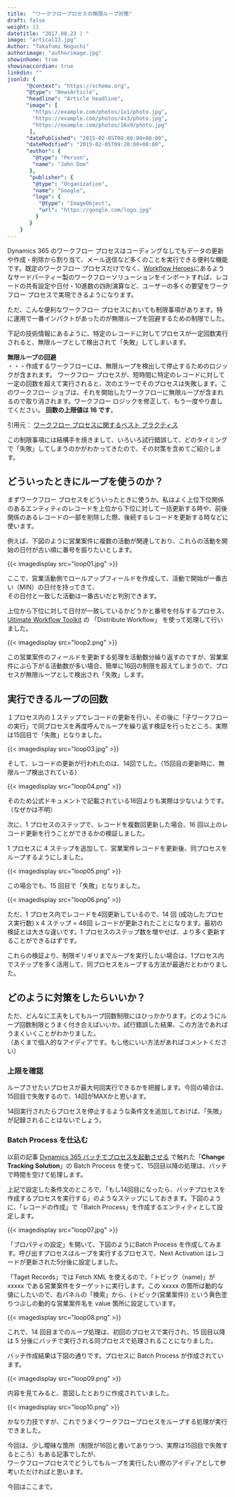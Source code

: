 ```yaml
---
title:  "ワークフロープロセスの無限ループ対策"
draft: false
weight: 13
datetitle: "2017.08.23 | "
image: "artical13.jpg"
Author: "Takafumi Noguchi"
authorimage: "authorimage.jpg"
showinhome: true
showinaccordian: true
linkdin: ""
jsonld: {
      "@context": "https://schema.org",
      "@type": "NewsArticle",
      "headline": "Article headline",
      "image": [
        "https://example.com/photos/1x1/photo.jpg",
        "https://example.com/photos/4x3/photo.jpg",
        "https://example.com/photos/16x9/photo.jpg"
       ],
      "datePublished": "2015-02-05T08:00:00+08:00",
      "dateModified": "2015-02-05T09:20:00+08:00",
      "author": {
        "@type": "Person",
        "name": "John Doe"
       },
       "publisher": {
        "@type": "Organization",
        "name": "Google",
        "logo": {
          "@type": "ImageObject",
          "url": "https://google.com/logo.jpg"
         }
       }
    }
---
```

<!-- Intro  -->
Dynamics 365 のワークフロー プロセスはコーディングなしでもデータの更新や作成・削除から割り当て、メール送信など多くのことを実行できる便利な機能です。既定のワークフロー プロセスだけでなく、[Workflow Heroes](https://www.crminnovation.com/blog/workflow-heroes/)にあるようなサードパーティー製のワークフローソリューションをインポートすれば、レコードの共有設定や日付・10進数の四則演算など、ユーザーの多くの要望をワークフロー プロセスで実現できるようになります。

ただ、こんな便利なワークフロー プロセスにおいても制限事項があります。特に運用で一番インパクトがあったのが無限ループを回避するための制限でした。   

下記の技術情報にあるように、特定のレコードに対してプロセスが一定回数実行されると、無限ループとして検出されて「失敗」してしまいます。
<!-- Quate Box -->
**無限ループの回避**    
・・・作成するワークフローには、無限ループを検出して停止するためのロジックが含まれます。 ワークフロー プロセスが、短時間に特定のレコードに対して一定の回数を超えて実行されると、次のエラーでそのプロセスは失敗します。このワークフロー ジョブは、それを開始したワークフローに無限ループが含まれるので取り消されます。ワークフロー ロジックを修正して、もう一度やり直してください。 **回数の上限値は 16 です**。

引用元： [ワークフロー プロセスに関するベスト プラクティス](https://docs.microsoft.com/ja-jp/dynamics365/customer-engagement/customize/best-practices-workflow-processes#avoid-infinite-loops)

この制限事項には結構手を焼きまして、いろいろ試行錯誤して、どのタイミングで「失敗」してしまうのかがわかってきたので、その対策を含めてご紹介します。


## どういったときにループを使うのか？
まずワークフロー プロセスをどういったときに使うか。私はよく上位下位関係のあるエンティティのレコードを上位から下位に対して一括更新する時や、前後関係のあるレコードの一部を削除した際、後続するレコードを更新する時などに使います。

例えば、下図のように営業案件に複数の活動が関連しており、これらの活動を開始の日付が古い順に番号を振りたいとします。
<!-- Image= loop01.jpg -->
{{< imagedisplay src="loop01.jpg" >}}

ここで、営業活動側でロールアップフィールドを作成して、活動で開始が一番古い（MIN）の日付を持ってきて、     
その日付と一致した活動は一番古いだと判別できます。

上位から下位に対して日付が一致しているかどうかと番号を付与するプロセス、[Ultimate Workflow Toolkit](https://butenko.pro/category/ultimate-workflow-toolkit/) の 「Distribute Workflow」 を使って処理して行いました。
<!-- Image= loop2.png -->
{{< imagedisplay src="loop2.png" >}}

この営業案件のフィールドを更新する処理を活動数分繰り返すのですが、営業案件にぶら下がる活動数が多い場合、簡単に16回の制限を超えてしまうので、プロセスが無限ループとして検出され「失敗」します。

## 実行できるループの回数
１プロセス内の１ステップでレコードの更新を行い、その後に「子ワークフローの実行」で同プロセスを再度呼んでループを繰り返す検証を行ったところ、実際は15回目で「失敗」となりました。
<!-- Image= loop03.jpg -->
{{< imagedisplay src="loop03.jpg" >}}

そして、レコードの更新が行われたのは、14回でした。（15回目の更新時に、無限ループ検出されている）
<!-- Image= loop04.png -->
{{< imagedisplay src="loop04.png" >}}

そのため公式ドキュメントで記載されている16回よりも実際は少ないようです。（なぜかは不明）

次に、1 プロセスのステップで、レコードを複数回更新した場合、16 回以上のレコード更新を行うことができるかの検証しました。   

1 プロセスに 4 ステップを追加して、営業案件レコードを更新後、同プロセスをループするようにしました。
<!-- Image= loop05.png -->
{{< imagedisplay src="loop05.png" >}}

この場合でも、15 回目で「失敗」となりました。
<!-- Image= loop06.png -->
{{< imagedisplay src="loop06.png" >}}

ただ、1 プロセス内でレコードを4回更新しているので、14 回 (成功したプロセス実行数) x 4 ステップ = 48回 レコードが更新されたことになります。最初の検証とは大きな違いです。1 プロセスのステップ数を増やせば、より多く更新することができるはずです。

これらの検証より、制限ギリギリまでループを実行したい場合は、1プロセス内でステップを多く活用して、同プロセスをループする方法が最適だとわかりました。

## どのように対策をしたらいいか？
ただ、どんなに工夫をしてもループ回数制限にはひっかかります。どのようにループ回数制限とうまく付き合えばいいか。試行錯誤した結果、この方法であればうまくいくことがわかりました。    
（あくまで個人的なアイディアです。もし他にいい方法があればコメントください）

### 上限を確認
ループさせたいプロセスが最大何回実行できるかを把握します。今回の場合は、15回目で失敗するので、14回がMAXかと思います。

14回実行されたらプロセスを停止するような条件文を追加しておけば、「失敗」が記録されることはないでしょう。

### Batch Process を仕込む
以前の記事  [Dynamics 365 バッチでプロセスを起動させる](#) で触れた「**Change Tracking Solution**」の Batch Process を使って、15回目以降の処理は、バッチで時間を空けて処理します。

上記で設定した条件文のところで、「もし14回目になったら、バッチプロセスを作成するプロセスを実行する」のようなステップにしておきます。下図のように、「レコードの作成」で「Batch Process」を作成するエンティティとして設定します。


<!-- Image= loop07.jpg -->
{{< imagedisplay src="loop07.jpg" >}}

「プロパティの設定」を開いて、下図のようにBatch Process を作成してみます。呼び出すプロセスはループを実行するプロセスで、Next Activation はレコードが更新された5分後に設定しました。

「Taget Records」では Fetch XML を使えるので、「トピック（name)」が xxxxx である営業案件をターゲットに実行します。この xxxxx の箇所は動的な値にしたいので、右パネルの「検索」から、{トピック(営業案件)} という黄色塗りつぶしの動的な営業案件名を value 箇所に設定しています。
<!-- Image= loop08.png -->
{{< imagedisplay src="loop08.png" >}}

これで、14 回目までのループ処理は、初回のプロセスで実行され、15 回目以降は 5 分後にバッチで実行される同プロセスで処理されることになりました。

バッチ作成結果は下図の通りです。プロセスに Batch Process が作成されています。
<!-- Image= loop09.png -->
{{< imagedisplay src="loop09.png" >}}

内容を見てみると、意図したとおりに作成されていました。
<!-- Image= loop10.png -->
{{< imagedisplay src="loop10.png" >}}

かなり力技ですが、これでうまくワークフロープロセスをループする処理が実行できました。

今回は、少し曖昧な箇所（制限が16回と書いてありつつ、実際は15回目で失敗するところ）もある記事でしたが、     
ワークフロープロセスでどうしてもループを実行したい際のアイディアとして参考いただければと思います。

今回はここまで。